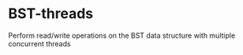 # BST-threads
Perform read/write operations on the BST data structure with multiple concurrent threads
